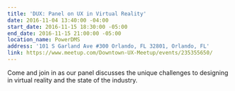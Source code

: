 ```yaml
---
title: 'DUX: Panel on UX in Virtual Reality'
date: 2016-11-04 13:40:00 -04:00
start_date: 2016-11-15 18:30:00 -05:00
end_date: 2016-11-15 21:00:00 -05:00
location_name: PowerDMS
address: '101 S Garland Ave #300 Orlando, FL 32801, Orlando, FL'
link: https://www.meetup.com/Downtown-UX-Meetup/events/235355650/
---
```


Come and join in as our panel discusses the unique challenges to designing in virtual reality and the state of the industry.